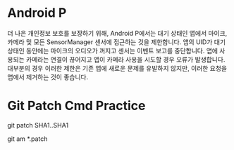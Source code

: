 # Android P
더 나은 개인정보 보호를 보장하기 위해,
Android P에서는 대기 상태인 앱에서 마이크, 카메라 및 모든 SensorManager 센서에 접근하는 것을 제한합니다.
앱의 UID가 대기 상태인 동안에는 마이크의 오디오가 꺼지고 센서는 이벤트 보고를 중단합니다.
앱에 사용되는 카메라는 연결이 끊어지고 앱이 카메라 사용을 시도할 경우 오류가 발생합니다.
대부분의 경우 이러한 제한은 기존 앱에 새로운 문제를 유발하지 않지만, 이러한 요청을 앱에서 제거하는 것이 좋습니다.


# Git Patch Cmd Practice

git patch SHA1..SHA1

git am *.patch

